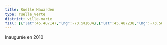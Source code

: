```yaml
---
title: Ruelle Hawarden
type: ruelle_verte
district: ville-marie
fill: [{"lat":45.487147,"lng":-73.581684},{"lat":45.487238,"lng":-73.581437},{"lat":45.487283,"lng":-73.58104},{"lat":45.487426,"lng":-73.580686},{"lat":45.48814,"lng":-73.579624}]
---
```


Inaugurée en 2010